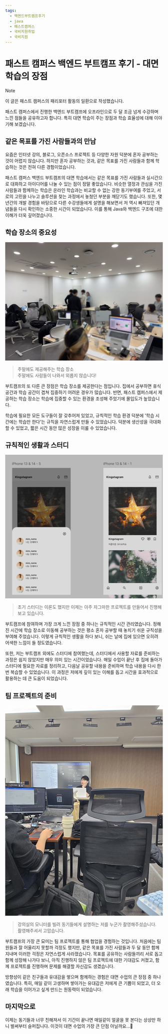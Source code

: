 ```yaml
---
tags:
  - 백엔드부트캠프후기
  - java
  - 패스트캠퍼스
  - 국비지원취업
  - 국비지원
---
```


# 패스트 캠퍼스 백엔드 부트캠프 후기 - 대면 학습의 장점

> [!NOTE]
> 이 글은 패스트 캠퍼스의 패리포터 활동의 일환으로 작성했습니다.

패스트 캠퍼스에서 진행한 백엔드 부트캠프에 오프라인으로 두 달 조금 넘게 수강하며 느낀 점들을 공유하고자 합니다. 특히 대면 학습이 주는 장점과 학습 효율성에 대해 이야기해 보겠습니다.

## 같은 목표를 가진 사람들과의 만남

요즘은 인터넷 강의, 블로그, 오픈소스 프로젝트 등 다양한 자원 덕분에 혼자 공부하는 것이 어렵지 않습니다. 하지만 혼자 공부하는 것과, 같은 목표를 가진 사람들과 함께 학습하는 것은 전혀 다른 경험이었습니다.

패스트 캠퍼스 백엔드 부트캠프의 대면 학습에서는 같은 목표를 가진 사람들과 실시간으로 대화하고 아이디어를 나눌 수 있는 점이 정말 좋았습니다. 비슷한 열정과 관심을 가진 사람들과 함께하는 학습은 온라인 학습과는 비교할 수 없는 강한 동기부여를 주었고, 서로의 고민을 나누고 솔루션을 찾는 과정에서 놓쳤던 부분을 깨닫기도 했습니다. 또한, 몇 년간의 개발 경험을 바탕으로 다른 수강생들에게 설명을 해보면서 저 역시 빠져있던 개념들을 다시 확인하는 소중한 시간이 되었습니다. 이를 통해 Java와 백엔드 구조에 대한 이해가 더욱 깊어졌습니다.

## 학습 장소의 중요성
![주말에도 제공하는 학습장소](/static/resources/offline-20241215170310777.png)

> 주말에도 제공해주는 학습 장소    
> 주말에도 사람들이 나와서 외롭지 않습니다!

부트캠프의 또 다른 큰 장점은 학습 장소를 제공한다는 점입니다. 집에서 공부하면 휴식 공간과 학습 공간이 겹쳐 집중하기 어려운 경우가 많습니다. 반면, 패스트 캠퍼스에서 제공하는 학습 장소는 학습에 집중할 수 있는 환경을 조성해 주었기에 몰입도가 높았습니다.

학습에 필요한 모든 도구들이 잘 갖추어져 있었고, 규칙적인 학습 환경 덕분에 '학습 시간에는 학습만 한다'는 규칙을 자연스럽게 만들 수 있었습니다. 덕분에 생산성을 극대화할 수 있었고, 짧은 시간 동안 많은 성장을 이룰 수 있었습니다.

## 규칙적인 생활과 스터디

![스터디를 위한 피그마 디자인](/static/resources/offline-20241215165300461.png)

> 초기 스터디는 이론도 했지만 이제는 아주 자그마한 프로젝트를 만들어서 진행해보고 있습니다.

부트캠프에 참여하며 가장 크게 느낀 장점 중 하나는 규칙적인 시간 관리였습니다. 정해진 시간에 학습 장소로 이동해 공부하는 것은 평소 혼자 공부할 때 놓치기 쉬운 규칙성을 부여해 주었습니다. 이렇게 규칙적인 생활을 하다 보니, 쉬는 날에 집에 있으면 오히려 어색한 느낌이 들 정도였습니다.

또한, 저는 부트캠프 외에도 스터디에 참여했는데, 스터디에서 사용할 자료를 준비하는 과정은 쉽지 않았지만 매우 의미 있는 시간이었습니다. 매일 수업이 끝난 후 집에 돌아가 스터디에 필요한 자료를 정리하고, 다음날 공유할 내용을 준비하며 학습 내용을 다시 한번 복습할 수 있었습니다. 이 과정은 저에게 깊이 있는 이해를 돕고 시간을 효과적으로 활용하는 데 큰 도움이 되었습니다.

## 팀 프로젝트의 준비

![열심히 설명중...](/static/resources/offline-20241215164535194.jpeg)

> 강의실의 모니터를 빌려 동기들에게 설명하는 저를 누군가 촬영해주셨습니다.  
> 촬영해주셔서 고맙습니다.

부트캠프의 가장 큰 묘미는 팀 프로젝트를 통해 협업을 경험하는 것입니다. 처음에는 팀원들과 잘 어울리지 못할까 걱정도 했지만, 같은 목표를 가진 사람들과 두 달 동안 함께 지내며 이러한 걱정은 자연스럽게 사라졌습니다. 목표를 공유하는 사람들끼리 서로 돕고 함께 성장해 나가다 보니, 아직 진행하지 않은 팀 프로젝트에 대한 기대감도 커졌고, 함께 프로젝트를 진행하며 문제를 해결할 자신감도 생겼습니다.

방향성이 같은 친구들과 유대감을 쌓으며 함께하는 경험은 대면 수업의 큰 장점 중 하나였습니다. 특히, 매일 같이 고생하며 쌓아가는 유대감은 저에게 큰 기쁨이 되었고, 더 오래 학습을 이어가고 싶게 만드는 원동력이 되었습니다.

## 마지막으로

이제는 동기들과 너무 친해져서 이 기간이 끝나면 매일같이 얼굴을 못 본다는 상상만 하니 벌써부터 슬퍼집니다. 이것이 대면 수업의 가장 큰 단점 아닐까요...🥲